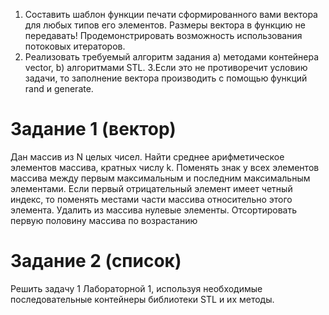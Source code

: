 1. Составить шаблон функции печати сформированного вами вектора для любых типов его
   элементов. Размеры вектора в функцию не передавать! Продемонстрировать возможность
   использования потоковых итераторов.
2. Реализовать требуемый алгоритм задания
   a) методами контейнера vector,
   b) алгоритмами STL.
   3.Если это не противоречит условию задачи, то заполнение вектора производить с помощью
   функций rand и generate.

# Задание 1 (вектор)

Дан массив из N целых чисел. Найти среднее арифметическое элементов массива, кратных числу k.
Поменять знак у всех элементов массива между первым максимальным и последним максимальным
элементами.
Если первый отрицательный элемент имеет четный индекс, то поменять местами части
массива относительно этого элемента.
Удалить из массива нулевые элементы.
Отсортировать первую половину массива по возрастанию

# Задание 2 (список)

Решить задачу 1 Лабораторной 1, используя необходимые последовательные контейнеры
библиотеки STL и их методы.
